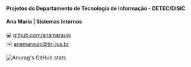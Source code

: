 #### Projetos do Departamento de Tecnologia de Informação - DETEC/DISIC

#### Ana Maria | Sistemas Internos <br>
💻 [github.com/anamaraujo](https://github.com/anamaraujo) <br>
✉️ anamaraujo@tjrj.jus.br

![Anurag's GitHub stats](https://github-readme-stats.vercel.app/api?username=anamaraujo&show_icons=true&theme=nord)

<!--
**anamaraujo/anamaraujo** is a ✨ _special_ ✨ repository because its `README.md` (this file) appears on your GitHub profile.

Here are some ideas to get you started:

- 🔭 I’m currently working on ...
- 🌱 I’m currently learning ...
- 👯 I’m looking to collaborate on ...
- 🤔 I’m looking for help with ...
- 💬 Ask me about ...
- 📫 How to reach me: ...
- 😄 Pronouns: ...
- ⚡ Fun fact: ...
-->
